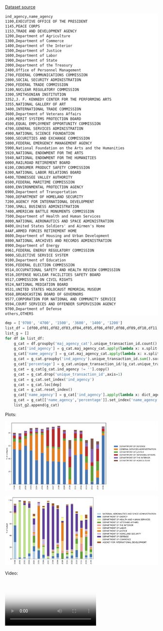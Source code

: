 
[Dataset source](https://public.enigma.com/browse/u-s-government-spending-contracts/1a932abc-8398-47ff-ad33-d1eb9a8958cc)

<pre style="background-color:white"><code>ind_agency,name_agency
1100,EXECUTIVE OFFICE OF THE PRESIDENT
1145,PEACE CORPS
1153,TRADE AND DEVELOPMENT AGENCY
1200,Department of Agriculture
1300,Department of Commerce
1400,Department of the Interior 
1500,Department of Justice
1600,Department of Labor
1900,Department of State
2000,Department of the Treasury
2400,Office of Personnel Management
2700,FEDERAL COMMUNICATIONS COMMISSION
2800,SOCIAL SECURITY ADMINISTRATION
2900,FEDERAL TRADE COMMISSION
3100,NUCLEAR REGULATORY COMMISSION
3300,SMITHSONIAN INSTITUTION
3352,J. F. KENNEDY CENTER FOR THE PERFORMING ARTS
3355,NATIONAL GALLERY OF ART
3400,INTERNATIONAL TRADE COMMISSION
3600,Department of Veterans Affairs
4100,MERIT SYSTEMS PROTECTION BOARD
4500,EQUAL EMPLOYMENT OPPORTUNITY COMMISSION
4700,GENERAL SERVICES ADMINISTRATION
4900,NATIONAL SCIENCE FOUNDATION
5000,SECURITIES AND EXCHANGE COMMISSION
5800,FEDERAL EMERGENCY MANAGEMENT AGENCY
5900,National Foundation on the Arts and the Humanities
5920,NATIONAL ENDOWMENT FOR THE ARTS
5940,NATIONAL ENDOWMENT FOR THE HUMANITIES
6000,RAILROAD RETIREMENT BOARD
6100,CONSUMER PRODUCT SAFETY COMMISSION
6300,NATIONAL LABOR RELATIONS BOARD
6400,TENNESSEE VALLEY AUTHORITY
6500,FEDERAL MARITIME COMMISSION
6800,ENVIRONMENTAL PROTECTION AGENCY
6900,Department of Transportation
7000,DEPARTMENT OF HOMELAND SECURITY 
7200,AGENCY FOR INTERNATIONAL DEVELOPMENT
7300,SMALL BUSINESS ADMINISTRATION
7400,AMERICAN BATTLE MONUMENTS COMMISSION
7500,Department of Health and Human Services
8000,NATIONAL AERONAUTICS AND SPACE ADMINISTRATION
8400,United States Soldiers' and Airmen's Home
84AF,ARMED FORCES RETIREMENT HOME
8600,Department of Housing and Urban Development
8800,NATIONAL ARCHIVES AND RECORDS ADMINISTRATION
8900,Department of Energy
8961,FEDERAL ENERGY REGULATORY COMMISSION
9000,SELECTIVE SERVICE SYSTEM
9100,Department of Education
9506,FEDERAL ELECTION COMMISSION
9514,OCCUPATIONAL SAFETY AND HEALTH REVIEW COMMISSION
9516,DEFENSE NUCLEAR FACILITIES SAFETY BOARD
9517,COMMISSION ON CIVIL RIGHTS
9524,NATIONAL MEDIATION BOARD
9531,UNITED STATES HOLOCAUST MEMORIAL MUSEUM
9568,BROADCASTING BOARD OF GOVERNORS
9577,CORPORATION FOR NATIONAL AND COMMUNITY SERVICE
9594,COURT SERVICES AND OFFENDER SUPERVISION AGENCY
9700,Department of Defense
others,OTHERS</code></pre>


```python
dep = ['9700', '4700', '1500', '3600', '1400', '1200']
list_df = [df00,df01,df02,df03,df04,df05,df06,df07,df08,df09,df10,df11,df12,df13,df14,df15,df16]
list_g = []
for df in list_df:
    g_cat = df.groupby('maj_agency_cat').unique_transaction_id.count().reset_index()
    g_cat['ind_agency'] = g_cat.maj_agency_cat.apply(lambda x: x.split(':')[0])
    g_cat['name_agency'] = g_cat.maj_agency_cat.apply(lambda x: x.split(':')[1])
    g_cat = g_cat.groupby('ind_agency').unique_transaction_id.sum().sort_values(ascending=False).reset_index()
    g_cat['percentage'] = g_cat.unique_transaction_id/(g_cat.unique_transaction_id.sum())*100
    g_cat = g_cat[g_cat.ind_agency != ''].copy()
    g_cat = g_cat.drop('unique_transaction_id',axis=1)
    g_cat = g_cat.set_index('ind_agency')
    g_cat = g_cat.loc[dep]
    g_cat = g_cat.reset_index()
    g_cat['name_agency'] = g_cat['ind_agency'].apply(lambda x: dict_agency[x])
    g_cat = g_cat[['name_agency','percentage']].set_index('name_agency')
    list_g2.append(g_cat)
```


Plots: 

<a href="images/gov/percentage_contracts_per_agency-100.png" ><img src="images/gov/percentage_contracts_per_agency-75.png"/></a>


<a href="images/gov/percentage_budget_per_agency-100.png" ><img src="images/gov/percentage_budget_per_agency-75.png"/></a>


Video:

<video src="videos/states.mp4" poster="videos/poster-states.png" style="max-width:100%" controls preload></video>
